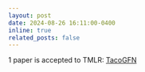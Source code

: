 ```yaml
---
layout: post
date: 2024-08-26 16:11:00-0400
inline: true
related_posts: false
---
```


1 paper is accepted to TMLR: [TacoGFN](https://arxiv.org/abs/2310.03223)

